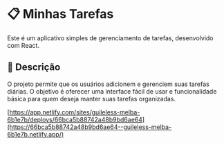 # 📋 Minhas Tarefas

Este é um aplicativo simples de gerenciamento de tarefas, desenvolvido com React.

## 📄 Descrição

O projeto permite que os usuários adicionem e gerenciem suas tarefas diárias. O objetivo é oferecer uma interface fácil de usar e funcionalidade básica para quem deseja manter suas tarefas organizadas.

[https://app.netlify.com/sites/guileless-melba-6b1e7b/deploys/66bca5b88742a48b9bd6ae64](https://66bca5b88742a48b9bd6ae64--guileless-melba-6b1e7b.netlify.app/)
